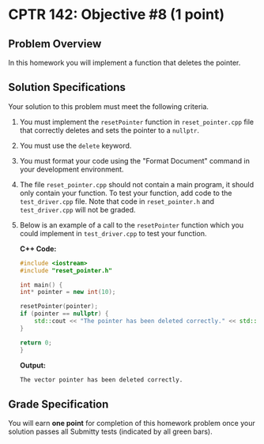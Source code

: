 # CPTR 142: Objective #8 (1 point)

## Problem Overview

In this homework you will implement a function that deletes the pointer.

## Solution Specifications

Your solution to this problem must meet the following criteria.

1. You must implement the `resetPointer` function in `reset_pointer.cpp` file that correctly deletes and sets the pointer to a `nullptr`.

1. You must use the `delete` keyword.

1. You must format your code using the "Format Document" command in your development environment.

1. The file `reset_pointer.cpp` should not contain a main program, it should only contain your function. To test your function, add code to the `test_driver.cpp` file. Note that code in `reset_pointer.h` and `test_driver.cpp` will not be graded.

1. Below is an example of a call to the `resetPointer` function which you could implement in `test_driver.cpp` to test your function.

    **C++ Code:**
    ```c++
    #include <iostream>
    #include "reset_pointer.h"

    int main() {
    int* pointer = new int(10);

    resetPointer(pointer);
    if (pointer == nullptr) {
        std::cout << "The pointer has been deleted correctly." << std::endl;
    }

    return 0;
    }
    ```

    **Output:**
    ```html
    The vector pointer has been deleted correctly.
    ```

## Grade Specification

You will earn **one point** for completion of this homework problem once your solution passes all Submitty tests (indicated by all green bars).
